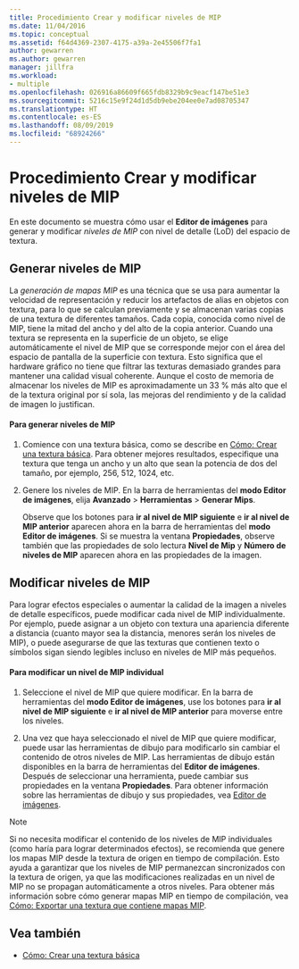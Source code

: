 ```yaml
---
title: Procedimiento Crear y modificar niveles de MIP
ms.date: 11/04/2016
ms.topic: conceptual
ms.assetid: f64d4369-2307-4175-a39a-2e45506f7fa1
author: gewarren
ms.author: gewarren
manager: jillfra
ms.workload:
- multiple
ms.openlocfilehash: 026916a86609f665fdb8329b9c9eacf147be51e3
ms.sourcegitcommit: 5216c15e9f24d1d5db9ebe204ee0e7ad08705347
ms.translationtype: HT
ms.contentlocale: es-ES
ms.lasthandoff: 08/09/2019
ms.locfileid: "68924266"
---
```

# <a name="how-to-create-and-modify-mip-levels"></a>Procedimiento Crear y modificar niveles de MIP
En este documento se muestra cómo usar el **Editor de imágenes** para generar y modificar *niveles de MIP* con nivel de detalle (LoD) del espacio de textura.

## <a name="generating-mip-levels"></a>Generar niveles de MIP
La *generación de mapas MIP* es una técnica que se usa para aumentar la velocidad de representación y reducir los artefactos de alias en objetos con textura, para lo que se calculan previamente y se almacenan varias copias de una textura de diferentes tamaños. Cada copia, conocida como nivel de MIP, tiene la mitad del ancho y del alto de la copia anterior. Cuando una textura se representa en la superficie de un objeto, se elige automáticamente el nivel de MIP que se corresponde mejor con el área del espacio de pantalla de la superficie con textura. Esto significa que el hardware gráfico no tiene que filtrar las texturas demasiado grandes para mantener una calidad visual coherente. Aunque el costo de memoria de almacenar los niveles de MIP es aproximadamente un 33 % más alto que el de la textura original por sí sola, las mejoras del rendimiento y de la calidad de imagen lo justifican.

#### <a name="to-generate-mip-levels"></a>Para generar niveles de MIP

1. Comience con una textura básica, como se describe en [Cómo: Crear una textura básica](../designers/how-to-create-a-basic-texture.md). Para obtener mejores resultados, especifique una textura que tenga un ancho y un alto que sean la potencia de dos del tamaño, por ejemplo, 256, 512, 1024, etc.

2. Genere los niveles de MIP. En la barra de herramientas del **modo Editor de imágenes**, elija **Avanzado** > **Herramientas** > **Generar Mips**.

     Observe que los botones para **ir al nivel de MIP siguiente** e **ir al nivel de MIP anterior** aparecen ahora en la barra de herramientas del **modo Editor de imágenes**. Si se muestra la ventana **Propiedades**, observe también que las propiedades de solo lectura **Nivel de Mip** y **Número de niveles de MIP** aparecen ahora en las propiedades de la imagen.

## <a name="modifying-mip-levels"></a>Modificar niveles de MIP
Para lograr efectos especiales o aumentar la calidad de la imagen a niveles de detalle específicos, puede modificar cada nivel de MIP individualmente. Por ejemplo, puede asignar a un objeto con textura una apariencia diferente a distancia (cuanto mayor sea la distancia, menores serán los niveles de MIP), o puede asegurarse de que las texturas que contienen texto o símbolos sigan siendo legibles incluso en niveles de MIP más pequeños.

#### <a name="to-modify-an-individual-mip-level"></a>Para modificar un nivel de MIP individual

1. Seleccione el nivel de MIP que quiere modificar. En la barra de herramientas del **modo Editor de imágenes**, use los botones para **ir al nivel de MIP siguiente** e **ir al nivel de MIP anterior** para moverse entre los niveles.

2. Una vez que haya seleccionado el nivel de MIP que quiere modificar, puede usar las herramientas de dibujo para modificarlo sin cambiar el contenido de otros niveles de MIP. Las herramientas de dibujo están disponibles en la barra de herramientas del **Editor de imágenes**. Después de seleccionar una herramienta, puede cambiar sus propiedades en la ventana **Propiedades**. Para obtener información sobre las herramientas de dibujo y sus propiedades, vea [Editor de imágenes](../designers/image-editor.md).

> [!NOTE]
> Si no necesita modificar el contenido de los niveles de MIP individuales (como haría para lograr determinados efectos), se recomienda que genere los mapas MIP desde la textura de origen en tiempo de compilación. Esto ayuda a garantizar que los niveles de MIP permanezcan sincronizados con la textura de origen, ya que las modificaciones realizadas en un nivel de MIP no se propagan automáticamente a otros niveles. Para obtener más información sobre cómo generar mapas MIP en tiempo de compilación, vea [Cómo: Exportar una textura que contiene mapas MIP](../designers/how-to-export-a-texture-that-contains-mipmaps.md).

## <a name="see-also"></a>Vea también

- [Cómo: Crear una textura básica](../designers/how-to-create-a-basic-texture.md)